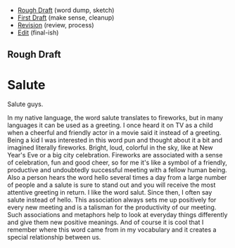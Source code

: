 - [Rough Draft](rough-draft.md) (word dump, sketch)
- [First Draft](first-draft.md) (make sense, cleanup)
- [Revision](revision.md) (review, process)
- [Edit](index.md) (final-ish)

## Rough Draft

# Salute

Salute guys.

In my native language, the word salute translates to fireworks, but in many languages it can be used as a greeting.
I once heard it on TV as a child when a cheerful and friendly actor in a movie said it instead of a greeting. 
Being a kid I was interested in this word pun and thought about it a bit and imagined literally fireworks. Bright, loud, colorful in the sky, like at New Year's Eve or a big city celebration.  Fireworks are associated with a sense of celebration, fun and good cheer, so for me it's like a symbol of a friendly, productive and undoubtedly successful meeting with a fellow human being. Also a person hears the word hello several times a day from a large number of people and a salute is sure to stand out and you will receive the most attentive greeting in return. I like the word salut. 
Since then, I often say salute instead of hello.
This association always sets me up positively for every new meeting and is a talisman for the productivity of our meeting. Such associations and metaphors help to look at everyday things differently and give them new positive meanings. And of course it is cool that I remember where this word came from in my vocabulary and it creates a special relationship between us.
